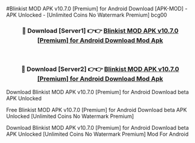 #Blinkist MOD APK v10.7.0 [Premium] for Android Download [APK-MOD] - APK Unlocked - [Unlimited Coins No Watermark Premium] bcg00



<div align="center">

<h3>🔴 Download [Server1] 👉👉 <a href="https://momento.my/?title=Blinkist_MOD_APK_v10.7.0_[Premium]_for_Android_Download">Blinkist MOD APK v10.7.0 [Premium] for Android Download Mod Apk</a></h3><br>

<h3>🔴 Download [Server2] 👉👉 <a href="https://momento.my/?title=Blinkist_MOD_APK_v10.7.0_[Premium]_for_Android_Download">Blinkist MOD APK v10.7.0 [Premium] for Android Download Mod Apk</a></h3>
</div>



Download Blinkist MOD APK v10.7.0 [Premium] for Android Download beta APK Unlocked

Free Blinkist MOD APK v10.7.0 [Premium] for Android Download beta APK Unlocked [Unlimited Coins No Watermark Premium]

Download Blinkist MOD APK v10.7.0 [Premium] for Android Download beta APK Unlocked [Unlimited Coins No Watermark Premium] Mod For Android
